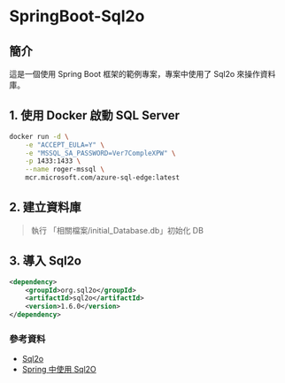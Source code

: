 # SpringBoot-Sql2o

## 簡介
這是一個使用 Spring Boot 框架的範例專案，專案中使用了 Sql2o 來操作資料庫。

## 1. 使用 Docker 啟動 SQL Server
```bash
docker run -d \
    -e "ACCEPT_EULA=Y" \
    -e "MSSQL_SA_PASSWORD=Ver7CompleXPW" \
    -p 1433:1433 \
    --name roger-mssql \
    mcr.microsoft.com/azure-sql-edge:latest
```

## 2. 建立資料庫
> 執行 「相關檔案/initial_Database.db」初始化 DB


## 3. 導入 Sql2o
```xml
<dependency>
    <groupId>org.sql2o</groupId>
    <artifactId>sql2o</artifactId>
    <version>1.6.0</version>
</dependency>
```

### 參考資料
- [Sql2o](https://www.sql2o.org/)
- [Spring 中使用 Sql2O](https://medium.com/skyler-record/spring-中使用-sql2o-e7114de56dba)